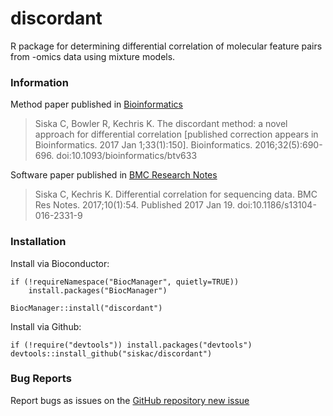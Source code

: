 discordant
======

R package for determining differential correlation of molecular 
feature pairs from -omics data using mixture models.

### Information

Method paper published in 
[Bioinformatics](https://www.ncbi.nlm.nih.gov/pmc/articles/PMC5006287/)

>Siska C, Bowler R, Kechris K. The discordant method: a novel approach for 
>differential correlation [published correction appears in Bioinformatics. 2017 
>Jan 1;33(1):150]. Bioinformatics. 2016;32(5):690-696. 
>doi:10.1093/bioinformatics/btv633

Software paper published in 
[BMC Research Notes](https://www.ncbi.nlm.nih.gov/pmc/articles/PMC5244536/)

>Siska C, Kechris K. Differential correlation for sequencing data. BMC Res 
>Notes. 2017;10(1):54. Published 2017 Jan 19. doi:10.1186/s13104-016-2331-9

### Installation

Install via Bioconductor:

    if (!requireNamespace("BiocManager", quietly=TRUE))
        install.packages("BiocManager")
    
    BiocManager::install("discordant")

Install via Github:

    if (!require("devtools")) install.packages("devtools")
    devtools::install_github("siskac/discordant")

### Bug Reports

Report bugs as issues on the [GitHub repository new
issue](https://github.com/siskac/discordant/issues/new)